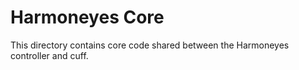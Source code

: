 # Harmoneyes Core

This directory contains core code shared between the Harmoneyes controller and cuff.